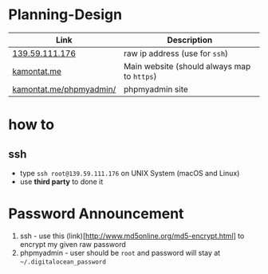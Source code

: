 # Planning-Design

|Link|Description|
|----|-----------|
| [139.59.111.176](139.59.111.176) |raw ip address (use for `ssh`) |
| [kamontat.me](https://kamontat.me) | Main website (should always map to `https`) |
| [kamontat.me/phpmyadmin/](https://kamontat.me/phpmyadmin/) | phpmyadmin site |

# how to

## ssh
- type `ssh root@139.59.111.176` on UNIX System (macOS and Linux) 
- use **third party** to done it

# Password Announcement
1. ssh - use this (link)[http://www.md5online.org/md5-encrypt.html] to encrypt my given raw password
2. phpmyadmin - user should be `root` and password will stay at `~/.digitalocean_password`
